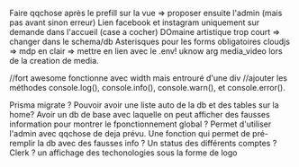Faire qqchose après le prefill sur la vue => proposer ensuite l'admin (mais pas avant sinon erreur)
Lien facebook et instagram uniquement sur demande dans l'accueil (case a cocher)
DOmaine artistique trop court => changer dans le schema/db
Asterisques pour les forms obligatoires
cloudjs => mdp en clair => mettre en lien avec le .env!
uknow arg media_video lors de la creation de media.

//fort awesome fonctionne avec width mais entrouré d'une div
//ajouter les méthodes console.log(), console.info(), console.warn(), et console.error().

Prisma migrate ?
Pouvoir avoir une liste auto de la db et des tables sur la home?
Avoir un db de base avec laquelle on peut afficher des fausses information pour montrer le fponctionnement global ?
Permet d'utiliser l'admin avec qqchose de deja prévu.
Une fonction qui permet de pré-remplir la db avec des fausses info ?
Un status des différents comptes ? Clerk ?
un affichage des techonologies sous la forme de logo
